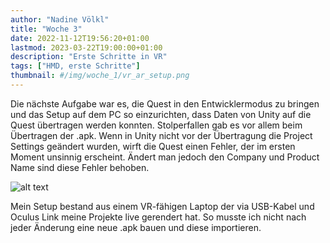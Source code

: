 ```yaml
---
author: "Nadine Völkl"
title: "Woche 3"
date: 2022-11-12T19:56:20+01:00
lastmod: 2023-03-22T19:00:00+01:00
description: "Erste Schritte in VR"
tags: ["HMD, erste Schritte"]
thumbnail: #/img/woche_1/vr_ar_setup.png
---
```


Die nächste Aufgabe war es, die Quest in den Entwicklermodus zu bringen und das Setup auf dem PC so einzurichten, dass Daten von Unity auf die Quest übertragen werden konnten. 
Stolperfallen gab es vor allem beim Übertragen der .apk. Wenn in Unity nicht vor der Übertragung die Project Settings geändert wurden, wirft die Quest einen Fehler, der im ersten Moment unsinnig erscheint. Ändert man jedoch den Company und Product Name sind diese Fehler behoben. 

![alt text](/img/woche_3/Project_Settings.png "Bild der Project Settings in Unity")

Mein Setup bestand aus einem VR-fähigen Laptop der via USB-Kabel und Oculus Link meine Projekte live gerendert hat. So musste ich nicht nach jeder Änderung eine neue .apk bauen und diese importieren.

<!-- ![alt text](/img/woche_3/Setup.png "Ein Laptop per USB-Kabel mit der Quest verbunden") -->
